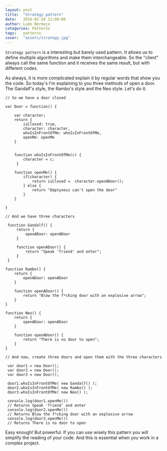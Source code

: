 ```yaml
---
layout: post
title:  "Strategy pattern"
date:   2016-02-20 13:00:00
author: Ludo Bermejo
categories: Patterns 
tags:	patterns 
cover:  "assets/strategy.jpg"
---
```


`Strategy pattern` is a interesting but barely used pattern. It allows us to define multiple algorithms and make them interchangeable. So the "client" always call the same function and it receives the same result, but with different codes. 
 
 As always, it is more complicated explain it by regular words that show you the code. So today's I'm explaining to you three methods of open a door. The Gandalf's style, the Rambo's style and the Neo style. Let's do it:
 
    // So we have a door closed
 
    var Door = function() {
 
        var character;
        return {
            isClosed: true,
            character: character,
            whoIsInFrontOfMe: whoIsInFrontOfMe,
            openMe: openMe
        }
 
 
        function whoIsInFrontOfMe(c) {
            character = c;
         }
 
        function openMe() {
            if(character) {
                return isClosed =  character.openADoor();
            } else {
                return "Emptyness can't open the door"
            }
        }
 
    }
 
    // And we have three characters
 
     function Gandalf() {
         return {
             openADoor: openADoor
         }
 
         function openADoor() {
             return "Speak 'friend' and enter";
         }
     }
 
    function Rambo() {
        return {
            openADoor: openADoor
        }
 
        function openADoor() {
            return "Blow the f*cking door with an explosive arrow";
        }
    }
 
    function Neo() {
        return {
            openADoor: openADoor
        }
 
        function openADoor() {
            return "There is no door to open";
        }
    }
 
    // And now, create three doors and open them with the three characters
 
     var door1 = new Door();
     var door2 = new Door();
     var door3 = new Door();
 
     door1.whoIsInFrontOfMe( new Gandalf() );
     door2.whoIsInFrontOfMe( new Rambo() );
     door3.whoIsInFrontOfMe( new Neo() );
 
     console.log(door1.openMe())
     // Returns Speak 'friend' and enter
     console.log(door2.openMe())
     // Returns Blow the f*cking door with an explosive arrow
     console.log(door3.openMe())
     // Returns There is no door to open

Easy enough! But powerful. If you can use wisely this pattern you will simplify the reading of your code. And this is essential when you work in a complex project.